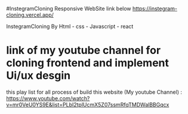 
#InstegramCloning Responsive WebSite link below
https://instegram-cloning.vercel.app/

InstegramCloning By Html - css - Javascript - react 

# link of my youtube channel for cloning frontend and implement Ui/ux desgin

this play list for all process of build this website (My youtube Channel) :
https://www.youtube.com/watch?v=mr0VeU0YS9E&list=PLbI2tplUcmX5Z07ssmRfqTMDWalBBGqcx
